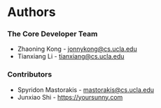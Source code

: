 # Authors

### The Core Developer Team

* Zhaoning Kong - jonnykong@cs.ucla.edu
* Tianxiang Li - tianxiang@cs.ucla.edu

### Contributors

* Spyridon Mastorakis - mastorakis@cs.ucla.edu
* Junxiao Shi - https://yoursunny.com